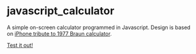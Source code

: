 # javascript_calculator
A simple on-screen calculator programmed in Javascript. Design is based on [iPhone tribute to 1977 Braun calculator](http://www.cultofmac.com/188753/the-braun-products-that-inspired-apples-iconic-designs-gallery/).

[Test it out!](http://htmlpreview.github.io/?https://github.com/lisa-lin/javascript_calculator/blob/master/index.html)
